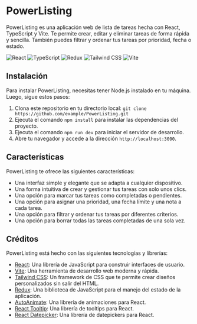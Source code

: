 # PowerListing

PowerListing es una aplicación web de lista de tareas hecha con React, TypeScript y Vite. Te permite crear, editar y eliminar tareas de forma rápida y sencilla. También puedes filtrar y ordenar tus tareas por prioridad, fecha o estado.

![React](https://img.shields.io/badge/React-61DAFB?style=for-the-badge&logo=react&logoColor=black)
![TypeScript](https://img.shields.io/badge/TypeScript-3178C6?style=for-the-badge&logo=typescript&logoColor=white)
![Redux](https://img.shields.io/badge/Redux-764ABC?style=for-the-badge&logo=redux&logoColor=white)
![Tailwind CSS](https://img.shields.io/badge/Tailwind_CSS-38B2AC?style=for-the-badge&logo=tailwind-css&logoColor=white)
![Vite](https://img.shields.io/badge/Vite-646CFF?style=for-the-badge&logo=vite&logoColor=white)
<!-- ![TodoTS logo](logo.png) -->

## Instalación

Para instalar PowerListing, necesitas tener Node.js instalado en tu máquina. Luego, sigue estos pasos:

1. Clona este repositorio en tu directorio local: `git clone https://github.com/example/PowerListing.git`
2. Ejecuta el comando `npm install` para instalar las dependencias del proyecto.
3. Ejecuta el comando `npm run dev` para iniciar el servidor de desarrollo.
4. Abre tu navegador y accede a la dirección `http://localhost:3000`.

## Características

PowerListing te ofrece las siguientes características:

- Una interfaz simple y elegante que se adapta a cualquier dispositivo.
- Una forma intuitiva de crear y gestionar tus tareas con solo unos clics.
- Una opción para marcar tus tareas como completadas o pendientes.
- Una opción para asignar una prioridad, una fecha límite y una nota a cada tarea.
- Una opción para filtrar y ordenar tus tareas por diferentes criterios.
- Una opción para borrar todas las tareas completadas de una sola vez.

## Créditos

PowerListing está hecho con las siguientes tecnologías y librerías:

- [React](https://reactjs.org/): Una librería de JavaScript para construir interfaces de usuario.
- [Vite](https://vitejs.dev/): Una herramienta de desarrollo web moderna y rápida.
- [Tailwind CSS](https://tailwindcss.com/): Un framework de CSS que te permite crear diseños personalizados sin salir del HTML.
- [Redux](https://es.redux.js.org/): Una biblioteca de JavaScript para el manejo del estado de la aplicación.
- [AutoAnimate](https://auto-animate.formkit.com/): Una librería de animaciones para React.
- [React Tooltip](https://www.npmjs.com/package/react-tooltip): Una librería de tooltips para React.
- [React Datepicker](https://reactdatepicker.com/): Una librería de datepickers para React.
